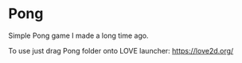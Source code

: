 # Pong
Simple Pong game I made a long time ago.

To use just drag Pong folder onto LOVE launcher: https://love2d.org/
